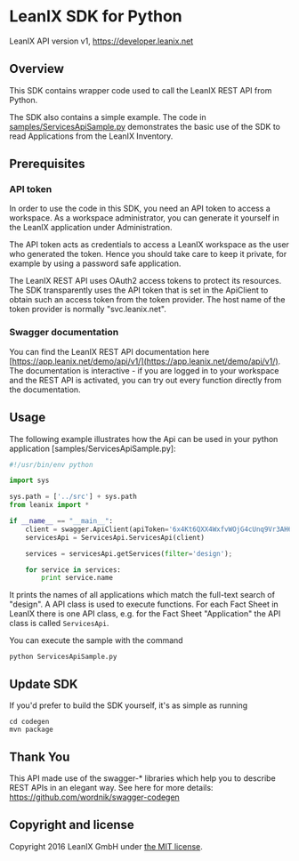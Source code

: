 # LeanIX SDK for Python


LeanIX API version v1, https://developer.leanix.net

## Overview
This SDK contains wrapper code used to call the LeanIX REST API from Python.

The SDK also contains a simple example. The code in [samples/ServicesApiSample.py](samples/ServicesApiSample.py) demonstrates the basic use of the SDK to read Applications from the LeanIX Inventory.

## Prerequisites

### API token
In order to use the code in this SDK, you need an API token to access a workspace.
As a workspace administrator, you can generate it yourself in the LeanIX application under Administration.

The API token acts as credentials to access a LeanIX workspace as the user who generated the token.
Hence you should take care to keep it private, for example by using a password safe application.

The LeanIX REST API uses OAuth2 access tokens to protect its resources. The SDK transparently uses the
API token that is set in the ApiClient to obtain such an access token from the token provider.
The host name of the token provider is normally "svc.leanix.net".

### Swagger documentation

You can find the LeanIX REST API documentation here [https://app.leanix.net/demo/api/v1/](https://app.leanix.net/demo/api/v1/). The documentation is interactive - if you are logged in to your workspace and the REST API is activated, you can try out every function directly from the documentation.

## Usage

The following example illustrates how the Api can be used in your python application [samples/ServicesApiSample.py]:

```python
#!/usr/bin/env python

import sys

sys.path = ['../src'] + sys.path
from leanix import *

if __name__ == "__main__":
    client = swagger.ApiClient(apiToken='6x4Kt6QXX4WxfvWOjG4cUnq9Vr3AH6DOkNgTfBgw', tokenProviderHost='svc.leanix.net', basePath='https://app.leanix.net/demo/api/v1')
    servicesApi = ServicesApi.ServicesApi(client)

    services = servicesApi.getServices(filter='design');

    for service in services:
        print service.name
```

It prints the names of all applications which match the full-text search of "design". A API class is used to execute functions. For each Fact Sheet in LeanIX there is one API class, e.g. for the Fact Sheet "Application" the API class is called `ServicesApi`.

You can execute the sample with the command

```shell
python ServicesApiSample.py
```

## Update SDK

If you'd prefer to build the SDK yourself, it's as simple as running

```shell
cd codegen
mvn package
```

Thank You
---------
This API made use of the swagger-* libraries which help you to describe REST APIs in an elegant way. See here for more details: https://github.com/wordnik/swagger-codegen

Copyright and license
------------------------
Copyright 2016 LeanIX GmbH under [the MIT license](LICENSE).
